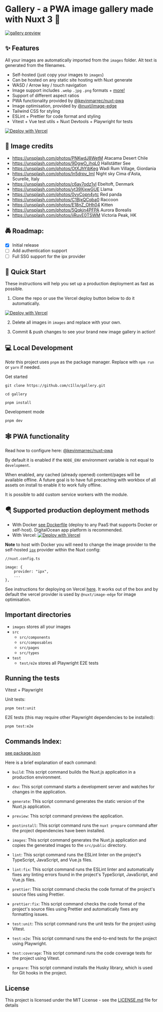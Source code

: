 # Gallery - a PWA image gallery made with Nuxt 3 :tada:

[![gallery preview](https://user-images.githubusercontent.com/47639656/234035274-bf4df3fa-da1c-4779-9531-988ad8237173.jpg)](https://gallery-nuxt.vercel.app/)

## :sparkles: Features

All your images are automatically imported from the `images` folder.
Alt text is generated from the filenames.

-   Self-hosted (just copy your images to `images`)
-   Can be hosted on any static site hosting with Nuxt generate
-   WASD / Arrow key / touch navigation
-   Image support includes `.webp` `.jpg` `.png` formats + [more!](https://v1.image.nuxtjs.org/components/nuxt-img#format)
-   Support of different aspect ratios
-   PWA functionality provided by [@kevinmarrec/nuxt-pwa](https://github.com/kevinmarrec/nuxt-pwa-module)
-   Image optimisation, provided by [@nuxt/image-edge](https://github.com/nuxt/image)
-   Tailwind CSS for styling
-   ESLint + Prettier for code format and styling
-   Vitest + Vue test utils + Nuxt Devtools + Playwright for tests

[![Deploy with Vercel](https://vercel.com/button)](https://vercel.com/new/clone?repository-url=https%3A%2F%2Fgithub.com%2Fc1llo%2Fgallery)

## :camera_flash: Image credits

-   https://unsplash.com/photos/PNKwdJ8WetM Atacama Desert Chile
-   https://unsplash.com/photos/9DgwO_ihqL0 Hallstätter See
-   https://unsplash.com/photos/OtXJhYjbKeg Wadi Rum Village, Giordania
-   https://unsplash.com/photos/ln5drpv_ImI Night sky Cima d'Asta, Scurelle, Italy
-   https://unsplash.com/photos/c6av7odz1yI Ebeltoft, Denmark
-   https://unsplash.com/photos/yt39XjxwGUE Llama
-   https://unsplash.com/photos/0vyCopn4ytc Red panda
-   https://unsplash.com/photos/C1BjxQCqba0 Raccoon
-   https://unsplash.com/photos/E18nZ_OHh04 Kitten
-   https://unsplash.com/photos/5Qqkjn4PFPA Aurora Borealis
-   https://unsplash.com/photos/iiRuvE0TSWM Victoria Peak, HK

## :oncoming_police_car: Roadmap:

-   [x] Initial release
-   [ ] Add authentication support
-   [ ] Full SSG support for the ipx provider

## :rocket: Quick Start

These instructions will help you set up a production deployment as fast as possible.

1. Clone the repo or use the Vercel deploy button below to do it automatically.

[![Deploy with Vercel](https://vercel.com/button)](https://vercel.com/new/clone?repository-url=https%3A%2F%2Fgithub.com%2Fc1llo%2Fgallery)

2. Delete all images in `images` and replace with your own.

3. Commit & push changes to see your brand new image gallery in action!

## :computer: Local Development

_Note_ this project uses `pnpm` as the package manager. Replace with `npm run` or `yarn` if needed.

Get started

```
git clone https://github.com/c1llo/gallery.git
```

```
cd gallery
```

```
pnpm install
```

Development mode

```
pnpm dev
```
## :spider_web: PWA functionality

Read how to configure here: [@kevinmarrec/nuxt-pwa](https://github.com/kevinmarrec/nuxt-pwa-module)

By default it is enabled if the `NODE_ENV` environment variable is not equal to `development`.

When enabled, any cached (already opened) content/pages will be available offline. A future goal
is to have full precaching with workbox of all assets on install to enable it to work fully offline.

It is possible to add custom service workers with the module.

## :parachute: Supported  production deployment methods

-   With Docker [see Dockerfile](Dockerfile) (deploy to any PaaS that supports Docker or self-host). DigitalOcean app platform is recommended.
-   With Vercel: [![Deploy with Vercel](https://vercel.com/button)](https://vercel.com/new/clone?repository-url=https%3A%2F%2Fgithub.com%2Fc1llo%2Fgallery)

**Note** to host with Docker you will need to change the image provider to the self-hosted [`ipx`](https://v1.image.nuxtjs.org/providers/ipx) provider within the Nuxt config:

```
//nuxt.config.ts

image: {
    provider: "ipx",
    ...
},

```

See instructions for deploying on Vercel [here](https://nitro.unjs.io/deploy/providers/vercel).
It works out of the box and by default the vercel provider is used by `@nuxt/image-edge` for image optimisation.


## Important directories

-   `images` stores all your images
-   `src`
    -   `src/components`
    -   `src/composables`
    -   `src/pages`
    -   `src/types`
-   `test`
    -   `test/e2e` stores all Playwright E2E tests

## Running the tests

Vitest + Playwright

Unit tests:

`pnpm test:unit`

E2E tests (this may require other Playwright dependencies to be installed):

`pnpm test:e2e`

## Commands Index:

[see package.json](package.json)

Here is a brief explanation of each command:

-   `build`: This script command builds the Nuxt.js application in a production environment.

-   `dev`: This script command starts a development server and watches for changes in the application.

-   `generate`: This script command generates the static version of the Nuxt.js application.

-   `preview`: This script command previews the application.

-   `postinstall`: This script command runs the `nuxt prepare` command after the project dependencies have been installed.

-   `images`: This script command generates the Nuxt.js application and copies the generated images to the `src/public` directory.

-   `lint`: This script command runs the ESLint linter on the project's TypeScript, JavaScript, and Vue.js files.

-   `lint:fix`: This script command runs the ESLint linter and automatically fixes any linting errors found in the project's TypeScript, JavaScript, and Vue.js files.

-   `prettier`: This script command checks the code format of the project's source files using Prettier.

-   `prettier:fix`: This script command checks the code format of the project's source files using Prettier and automatically fixes any formatting issues.

-   `test:unit`: This script command runs the unit tests for the project using Vitest.

-   `test:e2e`: This script command runs the end-to-end tests for the project using Playwright.

-   `test:coverage`: This script command runs the code coverage tests for the project using Vitest.

-   `prepare`: This script command installs the Husky library, which is used for Git hooks in the project.

## License

This project is licensed under the MIT License - see the [LICENSE.md](LICENSE.md) file for details
